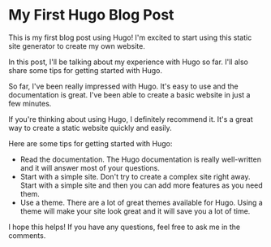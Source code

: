 # My First Hugo Blog Post


This is my first blog post using Hugo! I'm excited to start using this static site generator to create my own website.

<!--more-->

In this post, I'll be talking about my experience with Hugo so far. I'll also share some tips for getting started with Hugo.

So far, I've been really impressed with Hugo. It's easy to use and the documentation is great. I've been able to create a basic website in just a few minutes.

If you're thinking about using Hugo, I definitely recommend it. It's a great way to create a static website quickly and easily.

Here are some tips for getting started with Hugo:

* Read the documentation. The Hugo documentation is really well-written and it will answer most of your questions.
* Start with a simple site. Don't try to create a complex site right away. Start with a simple site and then you can add more features as you need them.
* Use a theme. There are a lot of great themes available for Hugo. Using a theme will make your site look great and it will save you a lot of time.

I hope this helps! If you have any questions, feel free to ask me in the comments.

